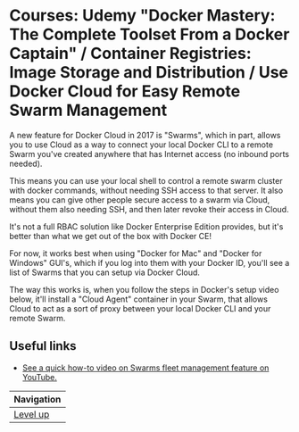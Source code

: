 # Courses: Udemy "Docker Mastery: The Complete Toolset From a Docker Captain" / Container Registries: Image Storage and Distribution / Use Docker Cloud for Easy Remote Swarm Management #

A new feature for Docker Cloud in 2017 is "Swarms", which in part, allows you to use Cloud as a way to connect your local Docker CLI to a remote Swarm you've created anywhere that has Internet access (no inbound ports needed).

This means you can use your local shell to control a remote swarm cluster with docker commands, without needing SSH access to that server. It also means you can give other people secure access to a swarm via Cloud, without them also needing SSH, and then later revoke their access in Cloud.  

It's not a full RBAC solution like Docker Enterprise Edition provides, but it's better than what we get out of the box with Docker CE!

For now, it works best when using "Docker for Mac" and "Docker for Windows" GUI's, which if you log into them with your Docker ID, you'll see a list of Swarms that you can setup via Docker Cloud.

The way this works is, when you follow the steps in Docker's setup video below, it'll install a "Cloud Agent" container in your Swarm, that allows Cloud to act as a sort of proxy between your local Docker CLI and your remote Swarm. 

## Useful links ##

* [See a quick how-to video on Swarms fleet management feature on YouTube.](https://www.youtube.com/watch?v=VJmbCioYKGg)

| Navigation               |
| ------------------------ |
| [Level up](../README.md) |
